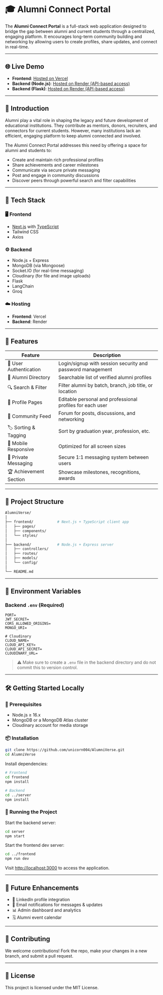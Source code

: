 
# 🎓 Alumni Connect Portal

The **Alumni Connect Portal** is a full-stack web application designed to bridge the gap between alumni and current students through a centralized, engaging platform. It encourages long-term community building and networking by allowing users to create profiles, share updates, and connect in real-time.

---

## 🌐 Live Demo

- **Frontend**: [Hosted on Vercel](https://alumni-verse-two.vercel.app/)
- **Backend (Node.js)**: [Hosted on Render (API-based access)](https://alumniverse.onrender.com)
- **Backend (Flask)**: [Hosted on Render (API-based access)](https://alumniverse-flaskbackend.onrender.com)

---

## 🧠 Introduction

Alumni play a vital role in shaping the legacy and future development of educational institutions. They contribute as mentors, donors, recruiters, and connectors for current students. However, many institutions lack an efficient, engaging platform to keep alumni connected and involved.

The Alumni Connect Portal addresses this need by offering a space for alumni and students to:
- Create and maintain rich professional profiles
- Share achievements and career milestones
- Communicate via secure private messaging
- Post and engage in community discussions
- Discover peers through powerful search and filter capabilities

---

## 🧰 Tech Stack

### 🖥️ Frontend
- [Next.js](https://nextjs.org/) with [TypeScript](https://www.typescriptlang.org/)
- Tailwind CSS
- Axios

### ⚙️ Backend
- Node.js + Express
- MongoDB (via Mongoose)
- Socket.IO (for real-time messaging)
- Cloudinary (for file and image uploads)
- Flask
- LangChain
- Groq

### ☁️ Hosting
- **Frontend**: Vercel
- **Backend**: Render

---

## 🚀 Features

| Feature | Description |
|--------|-------------|
| 🔐 User Authentication | Login/signup with session security and password management 
| 📇 Alumni Directory | Searchable list of verified alumni profiles 
| 🔍 Search & Filter | Filter alumni by batch, branch, job title, or location
| 👤 Profile Pages | Editable personal and professional profiles for each user
| 📝 Community Feed | Forum for posts, discussions, and networking 
| 🏷️ Sorting & Tagging | Sort by graduation year, profession, etc.
| 📱 Mobile Responsive | Optimized for all screen sizes
| 💬 Private Messaging | Secure 1:1 messaging system between users 
| 🏆 Achievement Section | Showcase milestones, recognitions, awards

---

## 📁 Project Structure

```bash
AlumniVerse/
│
├── frontend/           # Next.js + TypeScript client app
│   ├── pages/
│   ├── components/
│   └── styles/
│
├── backend/            # Node.js + Express server
│   ├── controllers/
│   ├── routes/
│   ├── models/
│   └── config/
│
└── README.md
```

---

## 🔐 Environment Variables

### Backend `.env` (Required)
```
PORT=
JWT_SECRET=
CORS_ALLOWED_ORIGINS=
MONGO_URI=

# Cloudinary
CLOUD_NAME=
CLOUD_API_KEY=
CLOUD_API_SECRET=
CLOUDINARY_URL=
```

> ⚠️ Make sure to create a `.env` file in the backend directory and do not commit this to version control.

---

## 🛠️ Getting Started Locally

### 🧪 Prerequisites
- Node.js ≥ 16.x
- MongoDB or a MongoDB Atlas cluster
- Cloudinary account for media storage

### 📦 Installation

```bash
git clone https://github.com/unicorn004/AlumniVerse.git
cd AlumniVerse
```

Install dependencies:
```bash
# Frontend
cd frontend
npm install

# Backend
cd ../server
npm install
```

### 🏃 Running the Project

Start the backend server:
```bash
cd server
npm start
```

Start the frontend dev server:
```bash
cd ../frontend
npm run dev
```

Visit [http://localhost:3000](http://localhost:3000) to access the application.

---

## 📌 Future Enhancements

- 🔗 LinkedIn profile integration
- 📧 Email notifications for messages & updates
- 📊 Admin dashboard and analytics
- 🗓️ Alumni event calendar

---

## 🤝 Contributing

We welcome contributions! Fork the repo, make your changes in a new branch, and submit a pull request.

---

## 📄 License

This project is licensed under the MIT License.
